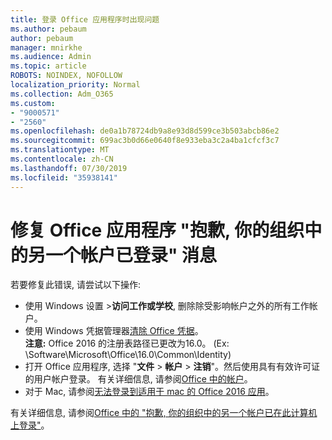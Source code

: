 ```yaml
---
title: 登录 Office 应用程序时出现问题
ms.author: pebaum
author: pebaum
manager: mnirkhe
ms.audience: Admin
ms.topic: article
ROBOTS: NOINDEX, NOFOLLOW
localization_priority: Normal
ms.collection: Adm_O365
ms.custom:
- "9000571"
- "2560"
ms.openlocfilehash: de0a1b78724db9a8e93d8d599ce3b503abcb86e2
ms.sourcegitcommit: 699ac3b0d66e0640f8e933eba3c2a4ba1cfcf3c7
ms.translationtype: MT
ms.contentlocale: zh-CN
ms.lasthandoff: 07/30/2019
ms.locfileid: "35938141"
---
```

# <a name="fixing-the-office-apps-sorry-another-account-from-your-organization-is-already-signed-in-message"></a>修复 Office 应用程序 "抱歉, 你的组织中的另一个帐户已登录" 消息

若要修复此错误, 请尝试以下操作:

- 使用 Windows 设置 >**访问工作或学校**, 删除除受影响帐户之外的所有工作帐户。
- 使用 Windows 凭据管理器[清除 Office 凭据](https://docs.microsoft.com/office/troubleshoot/error-messages/another-account-already-signed-in#step-3-clear-cached-credentials-on-the-computer)。<br/>
    **注意:** Office 2016 的注册表路径已更改为16.0。 (Ex: \Software\Microsoft\Office\16.0\Common\Identity\)
- 打开 Office 应用程序, 选择 "**文件** > **帐户** > **注销**"。然后使用具有有效许可证的用户帐户登录。 有关详细信息, 请参阅[Office 中的帐户](https://support.office.com/article/accounts-in-office-628ea040-f265-49de-b986-be09c3ebf8a9)。
- 对于 Mac, 请参阅[无法登录到适用于 mac 的 Office 2016 应用](https://docs.microsoft.com/office365/troubleshoot/authentication/sign-in-to-office-2016-for-mac-fail)。

有关详细信息, 请参阅[Office 中的 "抱歉, 你的组织中的另一个帐户已在此计算机上登录"](https://docs.microsoft.com/office/troubleshoot/error-messages/another-account-already-signed-in)。
